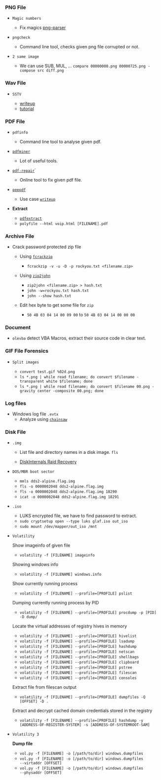 ### PNG File

  - `Magic numbers`

    - Fix magics [png-parser](https://github.com/ByamB4/Capture-The-Flag/blob/master/Forensics/src/png_parser.py)

  - `pngcheck`

    - Command line tool, checks given png file corrupted or not.

  - `2 same image`

    - We can use SUB, MUL, ... `compare 00000000.png 00000725.png -compose src diff.png`


### Wav File

  - `SSTV`

    - [writeup](https://github.com/Dvd848/CTFs/blob/master/2019_picoCTF/m00nwalk.md)
    - [tutorial](https://ourcodeworld.com/articles/read/956/how-to-convert-decode-a-slow-scan-television-transmissions-sstv-audio-file-to-images-using-qsstv-in-ubuntu-18-04)
  
### PDF File

  - `pdfinfo`

    - Command line tool to analyse given pdf.

  - [`pdfminer`](https://github.com/euske/pdfminer)

    - Lot of useful tools.

  - [`pdf-repair`](https://www.pdf-online.com/osa/repair.aspx)`

    - Online tool to fix given pdf file.

  - [`peepdf`](https://github.com/jesparza/peepdf)

    - Use case [`writeup`](https://saransappa.wordpress.com/2020/06/08/sec-t-ctf-2019-forensics-challenge-writeup/)

  - **Extract**
    - [`pdfextract`](https://github.com/CrossRef/pdfextract)
    - `polyfile --html voip.html [FILENAME].pdf`

### Archive File

- Crack password protected zip file

  - Using [`fcrackzip`](https://www.geeksforgeeks.org/fcrackzip-tool-crack-a-zip-file-password-in-kali-linux/)
    - `fcrackzip -v -u -D -p rockyou.txt <filename.zip>`
    
  - Using [`zip2john`](https://github.com/openwall/john/blob/bleeding-jumbo/src/zip2john.c)
    - `zip2john <filename.zip> > hash.txt`
    - `john -w=rockyou.txt hash.txt`
    - `john --show hash.txt`

  - Edit hex byte to get some file for `zip`
    - `50 4B 03 04 14 00 09 00` to `50 4B 03 04 14 00 00 00`
    
### Document

  - `olevba` detect VBA Macros, extract their source code in clear text.

### GIF File Forensics

  - `Split images`

    - `convert test.gif %02d.png`
    - `ls *.png | while read filename; do convert $filename -transparent white $filename; done`
    - `ls *.png | while read filename; do convert $filename 00.png -gravity center -composite 00.png; done`

### Log files

- Windows log file `.evtx`
  - Analyze using [`chainsaw`](https://github.com/WithSecureLabs/chainsaw)
  
### Disk File

  - `.img`
  
    - List file and directory names in a disk image. `fls`

    - [DiskInternals Raid Recovery](https://www.diskinternals.com/raid-recovery/)

- `DOS/MBR boot sector`

  - `mmls dds2-alpine.flag.img`
  - `fls -o 0000002048 dds2-alpine.flag.img` 
  - `fls -o 0000002048 dds2-alpine.flag.img 18290`
  - `icat -o 0000002048 dds2-alpine.flag.img 18291`
  
- `.iso`

  - LUKS encrypted file, we have to find password to extract.
  - `sudo cryptsetup open --type luks glaf.iso out_iso`
  - `sudo mount /dev/mapper/out_iso /mnt`

- `Volatility`

  Show imageinfo of given file 
  - `volatility -f [FILENAME] imageinfo`
  
  Showing windows info
  - `volatility -f [FILENAME] windows.info`
  
  Show currently running process
  - `volatility -f [FILENAME] --profile=[PROFILE] pslist`
  
  Dumping currently running process by PID
  - `volatility -f [FILENAME] --profile=[PROFILE] procdump -p [PID] -D dump/`
  
  Locate the virtual addresses of registry hives in memory
  - `volatility -f [FILENAME] --profile=[PROFILE] hivelist`
  - `volatility -f [FILENAME] --profile=[PROFILE] lsadump`
  - `volatility -f [FILENAME] --profile=[PROFILE] hashdump`
  - `volatility -f [FILENAME] --profile=[PROFILE] netscan`
  - `volatility -f [FILENAME] --profile=[PROFILE] shellbags`
  - `volatility -f [FILENAME] --profile=[PROFILE] clipboard`
  - `volatility -f [FILENAME] --profile=[PROFILE] pstree`
  - `volatility -f [FILENAME] --profile=[PROFILE] filescan`
  - `volatility -f [FILENAME] --profile=[PROFILE] consoles`
  
  Extract file from filescan output
  - `volatility -f [FILENAME] --profile=[PROFILE] dumpfiles -Q [OFFSET] -D .`
  
  Extract and decrypt cached domain credentials stored in the registry
  - `volatility -f [FILENAME] --profile=[PROFILE] hashdump -y [ADDRESS-OF-REGISTER-SYSTEM] -s [ADDRESS-OF-SYSTEMROOT-SAM]`

- `Volatility 3`

  **Dump file**
  - `vol.py -f [FILENAME] -o [/path/to/dir] windows.dumpfiles`
  - `vol.py -f [FILENAME] -o [/path/to/dir] windows.dumpfiles ‑‑virtaddr [OFFSET]`
  - `vol.py -f [FILENAME] -o [/path/to/dir] windows.dumpfiles ‑‑physaddr [OFFSET]`
